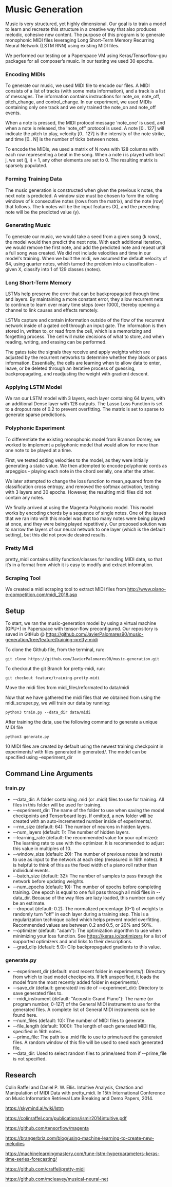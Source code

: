 # Music Generation 
Music is very structured, yet highly dimensional. Our goal is to train a model to learn and recreate this structure in a creative way that also produces melodic, cohesive new content. The purpose of this program is to generate monophonic MIDI files leveraging Long Short-Term Memory Recurring Neural Network (LSTM RNN) using existing MIDI files.

We performed our testing on a Paperspace VM using Keras/Tensorflow-gpu packages for all composer’s music. In our testing we used 30 epochs.

### Encoding MIDIs
To generate our music, we used MIDI file to encode our files. A MIDI consists of a list of tracks (with some meta information), and a track is a list of messages. The information contains instructions for note_on, note_off, pitch_change, and control_change. In our experiment, we used MIDIs containing only one track and we only trained the note_on and note_off events.

When a note is pressed, the MIDI protocol message 'note_one' is used, and when a note is released, the 'note_off' protocol is used. A note [0.. 127] will indicate the pitch to play, velocity [0.. 127] is the intensity of the note strike, and time [0.. N] is the number of ticks between notes.

To encode the MIDIs, we used a matrix of N rows with 128 columns with each row representing a beat in the song. When a note i is played with beat j, we set (j, i) = 1, any other elements are set to 0. The resulting matrix is sparsely populated.
### Forming Training Data
The music generation is constructed when given the previous k notes, the next note is predicted. A window size must be chosen to form the rolling windows of k consecutive notes (rows from the matrix), and the note (row) that follows. The k notes will be the input features (X), and the preceding note will be the predicted value (y).

### Generating Music
To generate our music, we would take a seed from a given song (k rows), the model would then predict the next note. With each additional iteration, we would remove the first note, and add the predicted note and repeat until a full song was created.
We did not include velocities and time in our model's training. When we built the midi, we assumed the default velocity of 64, using quarter notes, which turned the problem into a classification - given X, classify into 1 of 129 classes (notes).

### Long Short-Term Memory
LSTMs help preserve the error that can be backpropagated through time and layers. By maintaining a more constant error, they allow recurrent nets to continue to learn over many time steps (over 1000), thereby opening a channel to link causes and effects remotely.

LSTMs capture and contain information outside of the flow of the recurrent network inside of a gated cell through an input gate. The information is then stored in, written to, or read from the cell, which is a memorizing and forgetting process. The cell will make decisions of what to store, and when reading, writing, and erasing can be performed.

The gates take the signals they receive and apply weights which are adjusted by the recurrent networks to determine whether they block or pass information. Essentially, the cells are learning when to allow data to enter, leave, or be deleted through an iterative process of guessing, backpropagating, and readjusting the weight with gradient descent.

### Applying LSTM Model
We ran our LSTM model with 3 layers, each layer containing 64 layers, with an additional Dense layer with 128 outputs. The Lasso Loss Function is set to a dropout rate of 0.2 to prevent overfitting. The matrix is set to sparse to generate sparse predictions.

### Polyphonic Experiment
To differentiate the existing monophonic model from Brannon Dorsey, we worked to implement a polyphonic model that would allow for more than one note to be played at a time. 

First, we tested adding velocities to the model, as they were initially generating a static value. We then attempted to encode polyphonic cords as arpeggios - playing each note in the chord serially, one after the other. 

We later attempted to change the loss function to mean_squared from the classification cross entropy, and removed the softmax activation, testing with 3 layers and 30 epochs. However, the resulting midi files did not contain any notes.

We finally arrived at using the Magenta Polyphonic model. This model works by encoding chords by a sequence of single notes. One of the issues that we ran into with this model was that too many notes were being played at once, and they were being played repetitively. Our proposed solution was to narrow the layers of our neural network to one layer (which is the default setting), but this did not provide desired results.

### Pretty Midi
pretty_midi contains utility function/classes for handling MIDI data, so that it’s in a format from which it is easy to modify and extract information.
### Scraping Tool
We created a midi scraping tool to extract MIDI files from http://www.piano-e-competition.com/midi_2018.asp

## Setup
To start, we ran the music-generation model by using a virtual machine (GPU+) in Paperspace with tensor-flow preconfigured.
Our repository is saved in GitHub @
https://github.com/JavierPalomares90/music-generation/tree/feature/training-pretty-midi

To clone the Github file, from the terminal, run:
```
git clone https://github.com/JavierPalomares90/music-generation.git
```
To checkout the git Branch for pretty-midi, run:
```
git checkout feature/training-pretty-midi
```

Move the midi files from midi_files/reformated to data/midi

Now that we have gathered the midi files that we obtained from using the midi_scraper.py, we will train our data by running:
```
python3 train.py --data_dir data/midi
```

After training the data, use the following command to generate a unique MIDI file
```
python3 generate.py
```
10 MIDI files are created by default using the newest training checkpoint in experiments/ with files generated in generated/. The model can be specified using –experiment_dir


## Command Line Arguments
### train.py
*	--data_dir: A folder containing .mid (or .midi) files to use for training. All files in this folder will be used for training.
*	--experiment_dir: The name of the folder to use when saving the model checkpoints and Tensorboard logs. If omitted, a new folder will be created with an auto-incremented number inside of experiments/.
*	--rnn_size (default: 64): The number of neurons in hidden layers.
*	--num_layers (default: 1): The number of hidden layers.
*	--learning_rate (default: the recommended value for your optimizer): The learning rate to use with the optimizer. It is recommended to adjust this value in multiples of 10.
*	--window_size (default: 20): The number of previous notes (and rests) to use as input to the network at each step (measured in 16th notes). It is helpful to think of this as the fixed width of a piano roll rather than individual events.
*	--batch_size (default: 32): The number of samples to pass through the network before updating weights.
*	--num_epochs (default: 10): The number of epochs before completing training. One epoch is equal to one full pass through all midi files in --data_dir. Because of the way files are lazy loaded, this number can only be an estimate.
*	--dropout (default: 0.2): The normalized percentage (0-1) of weights to randomly turn "off" in each layer during a training step. This is a regularization technique called which helps prevent model overfitting. Recommended values are between 0.2 and 0.5, or 20% and 50%.
*	--optimizer (default: "adam"): The optimization algorithm to use when minimizing your loss function. See https://keras.io/optimizers for a list of supported optimizers and and links to their descriptions.
*	--grad_clip (default: 5.0): Clip backpropagated gradients to this value.
### generate.py

*	--experiment_dir (default: most recent folder in experiments/): Directory from which to load model checkpoints. If left unspecified, it loads the model from the most recently added folder in experiments/.
*	--save_dir (default: generated/ inside of --experiment_dir): Directory to save generated files to.
*	--midi_instrument (default: "Acoustic Grand Piano"): The name (or program number, 0-127) of the General MIDI instrument to use for the generated files. A complete list of General MIDI instruments can be found here.
*	--num_files (default: 10): The number of MIDI files to generate.
*	--file_length (default: 1000): The length of each generated MIDI file, specified in 16th notes.
*	--prime_file: The path to a .mid file to use to prime/seed the generated files. A random window of this file will be used to seed each generated file.
*	--data_dir: Used to select random files to prime/seed from if --prime_file is not specified.

## Research
Colin Raffel and Daniel P. W. Ellis. Intuitive Analysis, Creation and Manipulation of MIDI Data with pretty_midi. In 15th International Conference on Music Information Retrieval Late Breaking and Demo Papers, 2014.

https://skymind.ai/wiki/lstm

https://colinraffel.com/publications/ismir2014intuitive.pdf

https://github.com/tensorflow/magenta

https://brangerbriz.com/blog/using-machine-learning-to-create-new-melodies

https://machinelearningmastery.com/tune-lstm-hyperparameters-keras-time-series-forecasting/

https://github.com/craffel/pretty-midi

https://github.com/mcleavey/musical-neural-net

